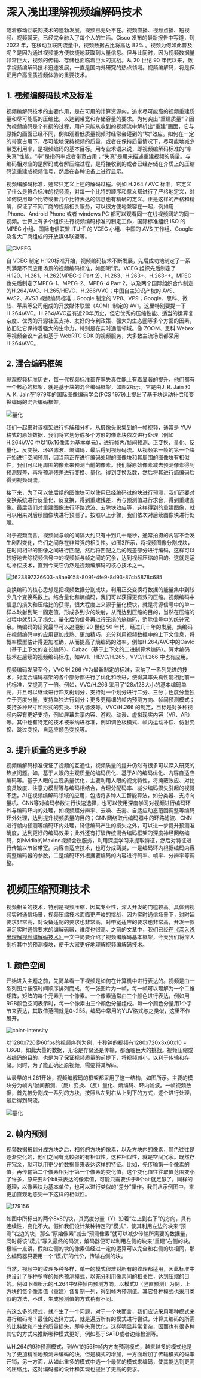 # 深入浅出理解视频编解码技术

随着移动互联网技术的蓬勃发展，视频已无处不在。视频直播、视频点播、短视频、视频聊天，已经完全融入了每个人的生活。Cisco 发布的最新报告中写道，到 2022 年，在移动互联网流量中，视频数据占比将高达 82% 。视频为何如此普及呢？是因为通过视频能方便快捷地获取到大量信息。但与此同时，因为视频数据量非常巨大，视频的传输、存储也面临着巨大的挑战。从 20 世纪 90 年代以来，数字视频编解码技术迅速发展，一直是国内外研究的热点领域。视频编解码，将是保证用户高品质视频体验的重要技术。

## 1. 视频编解码技术及标准
视频编解码技术的主要作用，是在可用的计算资源内，追求尽可能高的视频重建质量和尽可能高的压缩比，以达到带宽和存储容量的要求。为何突出“重建质量”？因为视频编码是个有损的过程，用户只能从收到的视频流中解析出“重建”画面，它与原始的画面已经不同，例如观看低质量视频时经常会碰到的“块”效应。如何在一定的带宽占用下，尽可能地保持视频的质量，或者在保持质量情况下，尽可能地减少带宽利用率，是视频编码的基本目标。用专业术语来说，即视频编解码标准的“率失真”性能。“率”是指码率或者带宽占用；“失真”是用来描述重建视频的质量。与编码相对应的是解码或者解压缩过程，是将接收到的或者已经存储在介质上的压缩码流重建成视频信号，然后在各种设备上进行显示。

视频编解码标准，通常只定义上述的解码过程。例如 H.264 / AVC 标准，它定义了什么是符合标准的视频流，对每一个比特的顺序和意义都进行了严格地定义，对如何使用每个比特或者几个比特表达的信息也有精确的定义。正是这样的严格和精确，保证了不同厂商的视频相关服务，可以很方便地兼容在一起，例如用 iPhone、Android Phone 或者 windows PC 都可以观看同一在线视频网站的同一视频。世界上有多个组织进行视频编码标准的制定工作，国际标准组织 ISO 的 MPEG 小组、国际电信联盟 ITU-T 的 VCEG 小组、中国的 AVS 工作组、Google 及各大厂商组成的开放媒体联盟等。

![CMFEG](https://raw.githubusercontent.com/lhondong/PicGo/main/img/CMFEG.png)

自 VCEG 制定 H.120标准开始，视频编码技术不断发展，先后成功地制定了一系列满足不同应用场景的视频编码标准，如图1所示。VCEG 组织先后制定了H.120、H.261、H.262(MPEG-2 Part 2)、H.263、H.263+、H.263++。MPEG也先后制定了MPEG-1、MPEG-2、MPEG-4 Part 2。以及两个国际组织合作制定的H.264/AVC、H.265/HEVC、H.266/VVC；中国自主知识产权的 AVS、AVS2、AVS3 视频编码标准；Google 制定的 VP8、VP9；Google、思科、微软、苹果等公司组成的开放媒体联盟（AOM）制定的 AV1。这里特别要提一下H.264/AVC。H.264/AVC虽有近20年历史，但它优秀的压缩性能、适当的运算复杂度、优秀的开源社区支持、友好的专利政策、强大的生态圈等多个方面的因素，依旧让它保持着强大的生命力，特别是在实时通信领域。像 ZOOM、思科 Webex 等视频会议产品和基于 WebRTC SDK 的视频服务，大多数主流场景都采用 H.264/AVC。

## 2. 混合编码框架
纵观视频标准历史，每一代视频标准都在率失真性能上有着显著的提升，他们都有一个核心的框架，就是基于块的混合编码框架，如图2所示。它是由J. R. Jain 和A. K. Jain在1979年的国际图像编码学会(PCS 1979)上提出了基于块运动补偿和变换编码的混合编码框架。

![量化](https://raw.githubusercontent.com/lhondong/PicGo/main/img/量化.png)

我们一起来对该框架进行拆解和分析。从摄像头采集到的一帧视频，通常是 YUV 格式的原始数据，我们将它划分成多个方形的像素块依次进行处理（例如 H.264/AVC 中以16x16像素为基本单元），进行帧内/帧间预测、正变换、量化、反量化、反变换、环路滤波、熵编码，最后得到视频码流。从视频第一帧的第一个块开始进行空间预测，因当前正在进行编码处理的图像块和其周围的图像块有相似性，我们可以用周围的像素来预测当前的像素。我们将原始像素减去预测像素得到预测残差，再将预测残差进行变换、量化，得到变换系数，然后将其进行熵编码后得到视频码流。

接下来，为了可以使后续的图像块可以使用已经编码过的块进行预测，我们还要对变换系统进行反量化、反变换，得到重建残差，再与预测值进行求合，得到重建图像。最后我们对重建图像进行环路滤波、去除块效应等，这样得到的重建图像，就可以用来对后续图像块进行预测了。按照以上步骤，我们依次对后续图像块进行处理。

对于视频而言，视频帧与帧的间隔大约只有十到几十毫秒，通常拍摄的内容不会发生剧烈变化，它们之间存在非常强的相关性。如图3所示，将视频图像分割成块，在时间相邻的图像之间进行匹配，然后将匹配之后的残差部分进行编码，这样可以较好地去除视频信号中的视频帧与帧之间的冗余，达到视频压缩的目的。这就是运动补偿技术，直到今天它仍然是视频编解码的核心技术之一。

![1623897226603-a8ae9158-8091-4fe9-8d93-87cb5878c685](https://raw.githubusercontent.com/lhondong/PicGo/main/img/1623897226603-a8ae9158-8091-4fe9-8d93-87cb5878c685.webp)

变换编码的核心思想是把视频数据分割成块，利用正交变换将数据的能量集中到较少几个变换系数上。结合量化和熵编码，我们可以获得更有效的压缩。视频编码中信息的损失和压缩比的获得，很大程度上来源于量化模块，就是将源信号中的单一样本映射到某一固定值，形成多到少的映射，从而达到压缩的目的，当然在压缩的过程中就引入了损失。量化后的信号再进行无损的熵编码，消除信号中的统计冗余。熵编码的研究最早可以追溯到 20 世纪 50 年代，经过几十年的发展，熵编码在视频编码中的应用更加成熟、更加精巧，充分利用视频数据中的上下文信息，将概率模型估计得更加准确，从而提高了熵编码的效率。例如H.264/AVC中的Cavlc（基于上下文的变长编码）、Cabac（基于上下文的二进制算术编码）。算术编码技术在后续的视频编码标准，如AV1、HEVC/H.265、VVC/H.266 中也有应用。

视频编码发展至今，VVC/H.266 作为最新制定的标准，采纳了一系列先进的技术，对混合编码框架的各个部分都进行了优化和改进，使得其率失真性能相比前一代标准，又提高了一倍。例如，VVC/H.266 采用了128x128大小的基本编码单元，并且可以继续进行四叉树划分，支持对一个划分进行二分、三分；色度分量独立于亮度分量，支持单独进行划分；更多更精细的帧内预测方向、帧间预测模式；支持多种尺寸和形式的变换、环内滤波等。VVC/H.266 的制定，目标是对多种视频内容有更好支持，例如屏幕共享内容、游戏、动漫、虚拟现实内容（VR、AR）等。其中也有特定的技术被采纳进标准，例如调色板模式、帧内运动补偿、仿射变换、跳过变换、自适应颜色变换等。 

## 3. 提升质量的更多手段
视频编解码标准保证了视频的互通性，视频质量的提升仍然有很多可以深入研究的热点问题。如，基于人眼的主观质量的编码优化、基于AI的编码优化、内容自适应编码等。基于人眼的主观质量优化，主要利用人眼的视觉特性，将掩蔽效应、对比度灵敏度、注意力模型等与编码相结合，合理分配码率、减少编码损失引起的视觉不适。AI在视频编解码领域的应用，包括将多种人工智能算法，如分类器、支持向量机、CNN等对编码参数进行快速选择，也可以使用深度学习对视频进行编码环外与编码环内的处理，如视频超分辨率、去噪、去雾、自适应动态范围调整等编码环外处理，达到提升视频质量的目的；CNN网络取代编码器中的环路滤波、CNN进行帧内预测等编码环内处理，降低编码产生的损失之外，可以进一步提升预测准确度，达到更好的编码效果；此外还有打破传统混合编码框架的深度神经网络编码，如Nvidia的Maxine视频会议服务，利用深度学习来提取特征，然后对特征进行传输以节省带宽。内容自适应技术，也可分成两类，一是编码环内根据编码内容调整编码器的参数，二是编码环外根据要编码的内容进行码率、帧率、分辨率等调整。



# 视频压缩预测技术

视频相关的技术，特别是视频压缩，因其专业性，深入开发的门槛较高。具体到视频实时通信场景，视频压缩技术面临更严峻的挑战，因为实时通信场景下，对时延要求非常高，对设备适配的要求也非常高，对带宽适应的要求也非常高，开发一款满足实时通信要求的编解码器，难度也很高。之前的文章中，我们已经在[《深入浅出理解视频编解码技术》](https://mp.weixin.qq.com/s?__biz=MzU1MjAxNjI0Ng==&mid=2247483931&idx=1&sn=ff0913acd5e2cf4b8cbe219dcd044a73&chksm=fb89c202ccfe4b1467361a3eb0029289d6859ad6a86a2ad49823eadb691c0cda5957a0d2039c&scene=21&token=1347141590&lang=zh_CN#wechat_redirect)一文中简要介绍了视频编解码基本框架，今天我们将深入剖析其中的预测模块，便于大家更好地理解视频编解码技术。

## 1. 颜色空间
开始进入主题之前，先简单看一下视频是如何在计算机中进行表达的。视频是由一系列图片按照时间顺序排列而成，每一张图片为一帧。每一帧可以理解为一个二维矩阵，矩阵的每个元素为一个像素。一个像素通常由三个颜色进行表达，例如用RGB颜色空间表示时，每一个像素由三个颜色分量组成。每一个颜色分量用1个字节来表达，其取值范围就是0~255。编码中常用的YUV格式与之类似，这里不作展开。

![color-intensity](https://raw.githubusercontent.com/lhondong/PicGo/main/img/color-intensity.webp)

以1280x720@60fps的视频序列为例，十秒钟的视频有1280x720x3x60x10 = 1.6GB，如此大量的数据，无论是存储还是传输，都面临巨大的挑战。视频压缩或者编码的目的，也是为了保证视频质量的前提下，将视频减小，以利于传输和存储。同时，为了能正确还原视频，需要将其解码。

从最早的H.261开始，视频编解码的框架都采用了这一结构，如图所示。主要的模块分为帧内/帧间预测、（反）变换、（反）量化、熵编码、环内滤波。一帧视频数据，首先被分割成一系列的方块，按照从左到右从上到下的方式，逐个进行处理，最后得到码流。

![量化](https://raw.githubusercontent.com/lhondong/PicGo/main/img/量化.png)

## 2. 帧内预测
视频数据被划分成方块之后，相邻的方块的像素，以及方块内的像素，颜色往往是逐渐变化的，他们之间有比较强的有相似性。这种相似性，就是空间冗余。既然存在冗余，就可以用更少的数据量来表达这样的特征。比如，先传输第一个像素的值，再传输第二个像素相对于第一个像素的变化值，这个变化值往往取值范围变小了许多，原来要8个bit来表达的像素值，可能只需要少于8个bit就足够了。同样的道理，以像素块为基本单位，也可以进行类似的“差分”操作。我们从示例图中，来更加直观地感受一下这样的相似性。

![179156](https://raw.githubusercontent.com/lhondong/PicGo/main/img/179156.webp)

如图中所标出的两个8x8的块，其亮度分量（Y）沿着“左上到右下”的方向，具有连续性，变化不大。假如我们设计某种特定的“模式”，使其利用左边的块来“预测”右边的块，那么“原始像素”减去“预测像素”就可以减少传输所需要的数据量，同时将该“模式”写入最终的码流，解码器便可以利用左侧的块来“重建”右侧的块。极端一点讲，假如左侧的块的像素值经过一定的运算可以完全和右侧的块相同，那么编码器只要用一个“模式”的代价，传输右侧的块。

当然，视频中的纹理多种多样，单一的模式很难对所有的纹理都适用，因此标准中也设计了多种多样的帧内预测模式，以充分利用像素间的相关性，达到压缩的目的。例如下图所示的H.264中9种帧内预测方向。以模式0（竖直预测）为例，上方块的每个像素值（重建）各复制一列，得到帧内预测值。其它各种模式也采用类似的方法，不过，生成预测值的方式稍有不同。

有这么多的模式，就产生了一个问题，对于一个块而言，我们应该采用哪种模式来进行编码呢？最佳的选择方式，就是遍历所有的模式进行尝试，计算其编码的所需的比特数和产生的质量损失，即率失真优化，这样明显非常复杂，因而也有很多种其它的方式来推断哪种模式更好，例如基于SATD或者边缘检测等。

从H.264的9种预测模式，到AV1的56种帧内方向预测模式，越来越多的模式也是为了更加精准地预测未编码的块，但是模式的增加，一方面增加了传输模式的码率开销，另一方面，从如此重多的模式中选一个最优的模式来编码，使其能达到更高的压缩比，这对编码器的设计和实现也提出了更高的要求。 

